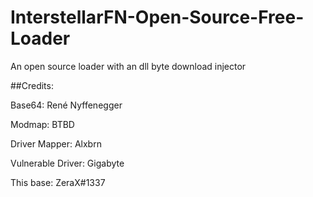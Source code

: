 # InterstellarFN-Open-Source-Free-Loader

An open source loader with an dll byte download injector


##Credits:

   Base64: René Nyffenegger
  
   Modmap: BTBD
   
   Driver Mapper: Alxbrn
   
   Vulnerable Driver: Gigabyte
   
   This base: ZeraX#1337
